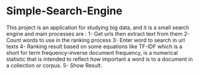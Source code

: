 # Simple-Search-Engine
This project is an application for studying big data, and it is a small search engine and main processes are :
 1- Get urls then extract text from them 
 2- Count words to use in the ranking process 
 3- Enter word to search in url texts 
 4- Ranking result based on some equations like TF-IDF which is a short for term frequency–inverse document frequency, 
is a numerical statistic that is intended to reflect how important a word is to a document in a collection or corpus.
 5- Show Result. 
